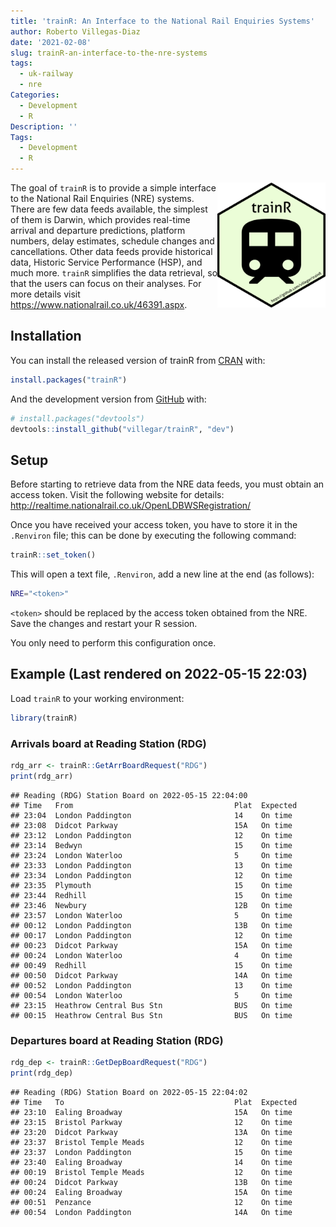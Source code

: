 ```yaml
---
title: 'trainR: An Interface to the National Rail Enquiries Systems'
author: Roberto Villegas-Diaz
date: '2021-02-08'
slug: trainR-an-interface-to-the-nre-systems
tags:
  - uk-railway
  - nre
Categories:
  - Development
  - R
Description: ''
Tags:
  - Development
  - R
---
```


<img src="https://raw.githubusercontent.com/villegar/trainR/main/inst/images/logo.png" alt="logo" align="right" height=200px/>

The goal of `trainR` is to provide a simple interface to the 
National Rail Enquiries (NRE) systems. There are few data feeds 
available, the simplest of them is Darwin, which provides real-time 
arrival and departure predictions, platform numbers, delay estimates, 
schedule changes and cancellations. Other data feeds provide historical 
data, Historic Service Performance (HSP), and much more. `trainR` 
simplifies the data retrieval, so that the users can focus on their 
analyses. For more details visit 
https://www.nationalrail.co.uk/46391.aspx.

## Installation

You can install the released version of trainR from [CRAN](https://CRAN.R-project.org) with:

``` r
install.packages("trainR")
```

And the development version from [GitHub](https://github.com/) with:

``` r
# install.packages("devtools")
devtools::install_github("villegar/trainR", "dev")
```

## Setup
Before starting to retrieve data from the NRE data feeds, you must obtain an access token. 
Visit the following website for details: http://realtime.nationalrail.co.uk/OpenLDBWSRegistration/

Once you have received your access token, you have to store it in the `.Renviron` file; this can be 
done by executing the following command:


```r
trainR::set_token()
```

This will open a text file, `.Renviron`, add a new line at the end (as follows):

```bash
NRE="<token>"
```

`<token>` should be replaced by the access token obtained from the NRE. Save the changes and restart 
your R session.

You only need to perform this configuration once.

## Example (Last rendered on 2022-05-15 22:03)

Load `trainR` to your working environment:

```r
library(trainR)
```

### Arrivals board at Reading Station (RDG)


```r
rdg_arr <- trainR::GetArrBoardRequest("RDG")
print(rdg_arr)
```

```
## Reading (RDG) Station Board on 2022-05-15 22:04:00
## Time   From                                    Plat  Expected
## 23:04  London Paddington                       14    On time
## 23:08  Didcot Parkway                          15A   On time
## 23:12  London Paddington                       12    On time
## 23:14  Bedwyn                                  15    On time
## 23:24  London Waterloo                         5     On time
## 23:33  London Paddington                       13    On time
## 23:34  London Paddington                       12    On time
## 23:35  Plymouth                                15    On time
## 23:44  Redhill                                 15    On time
## 23:46  Newbury                                 12B   On time
## 23:57  London Waterloo                         5     On time
## 00:12  London Paddington                       13B   On time
## 00:17  London Paddington                       12    On time
## 00:23  Didcot Parkway                          15A   On time
## 00:24  London Waterloo                         4     On time
## 00:49  Redhill                                 15    On time
## 00:50  Didcot Parkway                          14A   On time
## 00:52  London Paddington                       13    On time
## 00:54  London Waterloo                         5     On time
## 23:15  Heathrow Central Bus Stn                BUS   On time
## 00:15  Heathrow Central Bus Stn                BUS   On time
```

### Departures board at Reading Station (RDG)


```r
rdg_dep <- trainR::GetDepBoardRequest("RDG")
print(rdg_dep)
```

```
## Reading (RDG) Station Board on 2022-05-15 22:04:02
## Time   To                                      Plat  Expected
## 23:10  Ealing Broadway                         15A   On time
## 23:15  Bristol Parkway                         12    On time
## 23:20  Didcot Parkway                          13A   On time
## 23:37  Bristol Temple Meads                    12    On time
## 23:37  London Paddington                       15    On time
## 23:40  Ealing Broadway                         14    On time
## 00:19  Bristol Temple Meads                    12    On time
## 00:24  Didcot Parkway                          13B   On time
## 00:24  Ealing Broadway                         15A   On time
## 00:51  Penzance                                12    On time
## 00:54  London Paddington                       14A   On time
```
